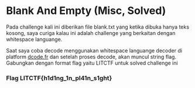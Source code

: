 # Blank And Empty (Misc, Solved)

<p> Pada challenge kali ini diberikan file blank.txt yang ketika dibuka hanya teks kosong, saya curiga kalau ini adalah challenge yang berkaitan dengan whitespace languange. </p>

<p> Saat saya coba decode menggunakan whitespace languange decoder di platform <a href=https://www.dcode.fr/whitespace-language>dcode.fr</a> dan setelah proses decode, akan muncul string flag. Gabungkan dengan format flag yaitu LITCTF untuk solved challenge ini </p>

<h3>Flag <strong> LITCTF{h1d1ng_1n_pl41n_s1ght} </strong></h3>
